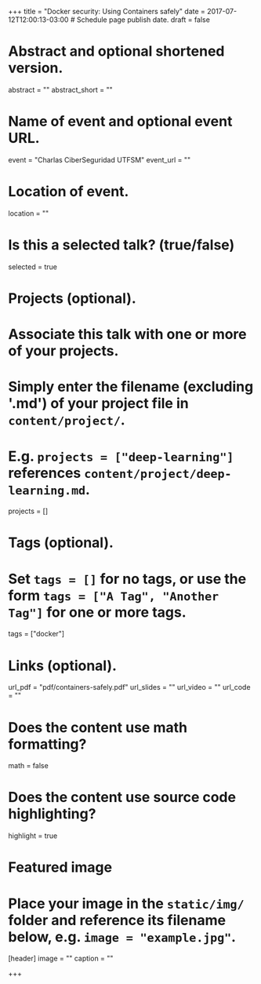 +++
title = "Docker security: Using Containers safely"
date = 2017-07-12T12:00:13-03:00  # Schedule page publish date.
draft = false

# Abstract and optional shortened version.
abstract = ""
abstract_short = ""

# Name of event and optional event URL.
event = "Charlas CiberSeguridad UTFSM"
event_url = ""

# Location of event.
location = ""

# Is this a selected talk? (true/false)
selected = true

# Projects (optional).
#   Associate this talk with one or more of your projects.
#   Simply enter the filename (excluding '.md') of your project file in `content/project/`.
#   E.g. `projects = ["deep-learning"]` references `content/project/deep-learning.md`.
projects = []

# Tags (optional).
#   Set `tags = []` for no tags, or use the form `tags = ["A Tag", "Another Tag"]` for one or more tags.
tags = ["docker"]

# Links (optional).
url_pdf = "pdf/containers-safely.pdf"
url_slides = ""
url_video = ""
url_code = ""

# Does the content use math formatting?
math = false

# Does the content use source code highlighting?
highlight = true

# Featured image
# Place your image in the `static/img/` folder and reference its filename below, e.g. `image = "example.jpg"`.
[header]
image = ""
caption = ""

+++
